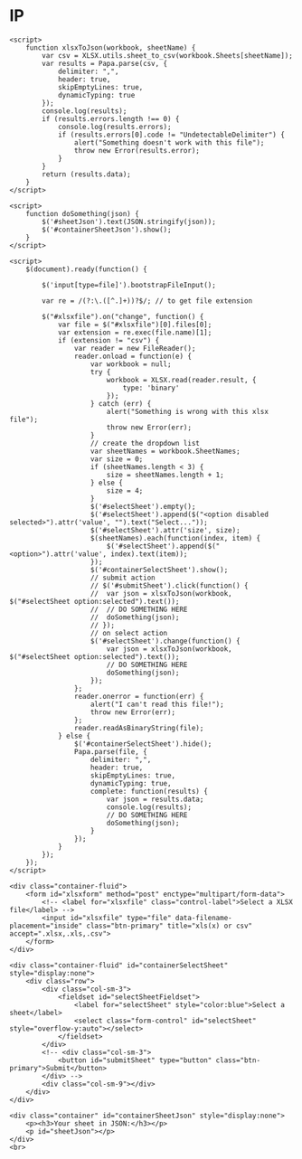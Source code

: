 # IP
<html>

<head>
	<meta http-equiv="content-type" content="text/html;charset=utf-8" />
	<script src="libraries/jquery.min.js"></script>
	<script src="libraries/papaparse.min.js"></script>
	<script src="libraries/xlsx.core.min.js"></script>
	<script src="libraries/bootstrap.min.js"></script>
	<link rel="stylesheet" href="libraries/bootstrap.min.css">
	<link rel="stylesheet" href="libraries/bootstrap-theme.min.css">
	<script src="libraries/bootstrap.file-input.js"></script>

	<script>
		function xlsxToJson(workbook, sheetName) {
			var csv = XLSX.utils.sheet_to_csv(workbook.Sheets[sheetName]);
			var results = Papa.parse(csv, {
				delimiter: ",",
				header: true,
				skipEmptyLines: true,
				dynamicTyping: true
			});
			console.log(results);
			if (results.errors.length !== 0) {
				console.log(results.errors);
				if (results.errors[0].code != "UndetectableDelimiter") {
					alert("Something doesn't work with this file");
					throw new Error(results.error);
				}
			}
			return (results.data);
		}
	</script>

	<script>
		function doSomething(json) {
			$('#sheetJson').text(JSON.stringify(json));
			$('#containerSheetJson').show();
		}
	</script>

	<script>
		$(document).ready(function() {

			$('input[type=file]').bootstrapFileInput();

			var re = /(?:\.([^.]+))?$/; // to get file extension

			$("#xlsxfile").on("change", function() {
				var file = $("#xlsxfile")[0].files[0];
				var extension = re.exec(file.name)[1];
				if (extension != "csv") {
					var reader = new FileReader();
					reader.onload = function(e) {
						var workbook = null;
						try {
							workbook = XLSX.read(reader.result, {
								type: 'binary'
							});
						} catch (err) {
							alert("Something is wrong with this xlsx file");
							throw new Error(err);
						}
						// create the dropdown list
						var sheetNames = workbook.SheetNames;
						var size = 0;
						if (sheetNames.length < 3) {
							size = sheetNames.length + 1;
						} else {
							size = 4;
						}
						$('#selectSheet').empty();
						$('#selectSheet').append($("<option disabled selected>").attr('value', "").text("Select..."));
						$('#selectSheet').attr('size', size);
						$(sheetNames).each(function(index, item) {
							$('#selectSheet').append($("<option>").attr('value', index).text(item));
						});
						$('#containerSelectSheet').show();
						// submit action
						// $('#submitSheet').click(function() {
						// 	var json = xlsxToJson(workbook, $("#selectSheet option:selected").text());
						// 	// DO SOMETHING HERE
						// 	doSomething(json);
						// });
						// on select action
						$('#selectSheet').change(function() {
							var json = xlsxToJson(workbook, $("#selectSheet option:selected").text());
							// DO SOMETHING HERE
							doSomething(json);
						});
					};
					reader.onerror = function(err) {
						alert("I can't read this file!");
						throw new Error(err);
					};
					reader.readAsBinaryString(file);
				} else {
					$('#containerSelectSheet').hide();
					Papa.parse(file, {
						delimiter: ",",
						header: true,
						skipEmptyLines: true,
						dynamicTyping: true,
						complete: function(results) {
							var json = results.data;
							console.log(results);
							// DO SOMETHING HERE
							doSomething(json);
						}
					});
				}
			});
		});
	</script>

</head>

<body>

	<div class="container-fluid">
		<form id="xlsxform" method="post" enctype="multipart/form-data">
			<!-- <label for="xlsxfile" class="control-label">Select a XLSX file</label> -->
			<input id="xlsxfile" type="file" data-filename-placement="inside" class="btn-primary" title="xls(x) or csv" accept=".xlsx,.xls,.csv">
		</form>
	</div>

	<div class="container-fluid" id="containerSelectSheet" style="display:none">
		<div class="row">
			<div class="col-sm-3">
				<fieldset id="selectSheetFieldset">
					<label for="selectSheet" style="color:blue">Select a sheet</label>
					<select class="form-control" id="selectSheet" style="overflow-y:auto"></select>
				</fieldset>
			</div>
			<!-- <div class="col-sm-3">
				<button id="submitSheet" type="button" class="btn-primary">Submit</button>
			</div> -->
			<div class="col-sm-9"></div>
		</div>
	</div>

	<div class="container" id="containerSheetJson" style="display:none">
		<p><h3>Your sheet in JSON:</h3></p>
		<p id="sheetJson"></p>
	</div>
	<br>

</body>

</html>

